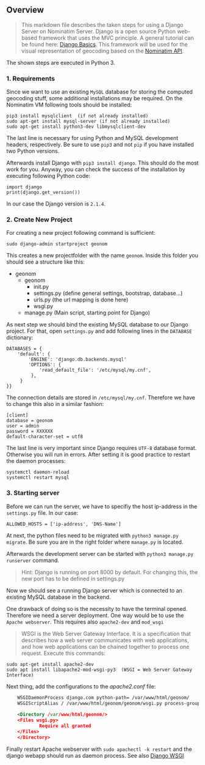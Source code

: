 ## Overview ##
>This markdown file describes the taken steps for using a Django Server on Nominatim Server. Django is a open source Python web-based framework
that uses the MVC principle. A general tutorial can be found here: [Django Basics](/django_recap.md). This framework will be used for the visual representation
of geocoding based on the [Nominatim API](https://nominatim.openstreetmap.org/).

The shown steps are executed in Python 3.

### 1. Requirements ###
Since we want to use an existing `MySQL` database for storing the computed geocoding stuff, some additional installations may be required.
On the Nominatim VM following tools should be installed:
```shell
pip3 install mysqlclient  (if not already installed)
sudo apt-get install mysql-server (if not already installed)
sudo apt-get install python3-dev libmysqlclient-dev 
```
The last line is necessary for using Python and MySQL development headers, respectively.
Be sure to use `pip3` and not `pip` if you have installed two Python versions.

Afterwards install Django with `pip3 install django`. This should do the most work for you.
Anyway, you can check the success of the installation by executing following Python code:
```python3
import django
print(django.get_version())
```
In our case the Django version is `2.1.4`.

### 2. Create New Project ###

For creating a new project following command is sufficient:
```shell
sudo django-admin startproject geonom
```
This creates a new projectfolder with the name `geonom`.
Inside this folder you should see a structure like this:
- geonom
  - geonom
     - init.py
     - settings.py (define general settings, bootstrap, database...)
     - urls.py (the url mapping is done here)
     - wsgi.py 
  - manage.py (Main script, starting point for Django)
   
As next step we should bind the existing MySQL database to our Django project. For that, open `settings.py` and 
add following lines in the `DATABASE` dictionary:
```python3
DATABASES = {
    'default': {
        'ENGINE': 'django.db.backends.mysql'
        'OPTIONS': {
            'read_default_file': '/etc/mysql/my.cnf',
         },
     }
}}
```

The connection details are stored in `/etc/mysql/my.cnf`. Therefore we have to change this also in a similar fashion:
```shell
[client]
database = geonom
user = admin
password = XXXXXX
default-character-set = utf8
```
The last line is very important since Django requires `UTF-8` database format. Otherwise you will run in errors.
After setting it is good practice to restart the daemon processes:
```shell
systemctl daemon-reload
systemctl restart mysql
```

### 3. Starting server ###
Before we can run the server, we have to specifiy the host ip-address in the `settings.py` file.
In our case:
```Python3
ALLOWED_HOSTS = ['ip-address', 'DNS-Name']
```
At next, the python files need to be migrated with `python3 manage.py migrate`. 
Be sure you are in the right folder where `manage.py` is located.

Afterwards the development server can be started with `python3 manage.py runserver` command.
>Hint: Django is running on port 8000 by default. For changing this, the new port has to be defined in settings.py

Now we should see a running Django server which is connected to an existing MySQL database in the backend. 

One drawback of doing so is the necessity to have the terminal opened. Therefore we need a server deployment. One way would be to
use the `Apache webserver`. This requires also `apache2-dev` and `mod_wsgi` 
>WSGI is the Web Server Gateway Interface. It is a specification that describes how a web server communicates with web applications, and how web applications can be chained together to process one request.
Execute this commands:
```shell
sudo apt-get install apache2-dev
sudo apt install libapache2-mod-wsgi-py3  (WSGI = Web Server Gateway Interface)
```

Next thing, add the configurations to the *apache2.conf* file:
```xml
	WSGIDaemonProcess django.com python-path= /var/www/html/geonom/
	WSGIScriptAlias / /var/www/html/geonom/geonom/wsgi.py process-group=django.com
	
	<Directory /var/www/html/geonom/>
	<Files wsgi.py>
	        Require all granted
	</Files>
	</Directory>
```

Finally restart Apache webserver with `sudo apachectl -k restart` and the django webapp should run as daemon process.
See also [Django WSGI](https://mindchasers.com/dev/apache-install)
